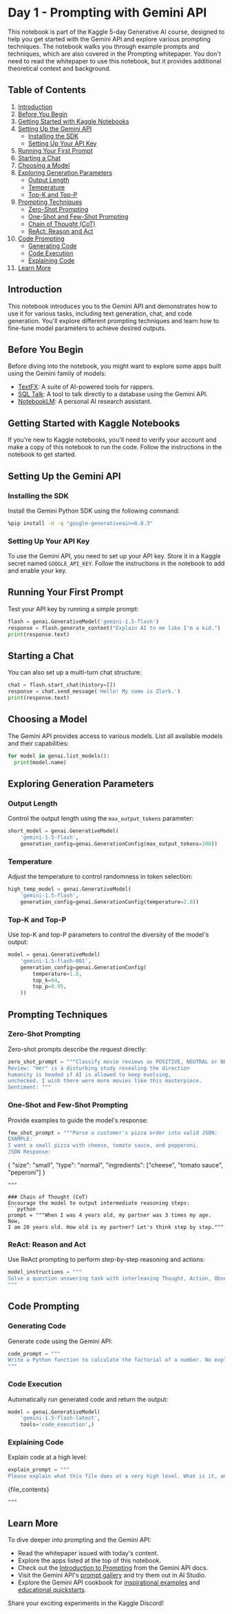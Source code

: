# Day 1 - Prompting with Gemini API

This notebook is part of the Kaggle 5-day Generative AI course, designed to help you get started with the Gemini API and explore various prompting techniques. The notebook walks you through example prompts and techniques, which are also covered in the Prompting whitepaper. You don't need to read the whitepaper to use this notebook, but it provides additional theoretical context and background.

## Table of Contents
1. [Introduction](#introduction)
2. [Before You Begin](#before-you-begin)
3. [Getting Started with Kaggle Notebooks](#getting-started-with-kaggle-notebooks)
4. [Setting Up the Gemini API](#setting-up-the-gemini-api)
   - [Installing the SDK](#installing-the-sdk)
   - [Setting Up Your API Key](#setting-up-your-api-key)
5. [Running Your First Prompt](#running-your-first-prompt)
6. [Starting a Chat](#starting-a-chat)
7. [Choosing a Model](#choosing-a-model)
8. [Exploring Generation Parameters](#exploring-generation-parameters)
   - [Output Length](#output-length)
   - [Temperature](#temperature)
   - [Top-K and Top-P](#top-k-and-top-p)
9. [Prompting Techniques](#prompting-techniques)
   - [Zero-Shot Prompting](#zero-shot-prompting)
   - [One-Shot and Few-Shot Prompting](#one-shot-and-few-shot-prompting)
   - [Chain of Thought (CoT)](#chain-of-thought-cot)
   - [ReAct: Reason and Act](#react-reason-and-act)
10. [Code Prompting](#code-prompting)
    - [Generating Code](#generating-code)
    - [Code Execution](#code-execution)
    - [Explaining Code](#explaining-code)
11. [Learn More](#learn-more)

## Introduction
This notebook introduces you to the Gemini API and demonstrates how to use it for various tasks, including text generation, chat, and code generation. You'll explore different prompting techniques and learn how to fine-tune model parameters to achieve desired outputs.

## Before You Begin
Before diving into the notebook, you might want to explore some apps built using the Gemini family of models:
- [TextFX](https://textfx.withgoogle.com/): A suite of AI-powered tools for rappers.
- [SQL Talk](https://sql-talk-r5gdynozbq-uc.a.run.app/): A tool to talk directly to a database using the Gemini API.
- [NotebookLM](https://notebooklm.google/): A personal AI research assistant.

## Getting Started with Kaggle Notebooks
If you're new to Kaggle notebooks, you'll need to verify your account and make a copy of this notebook to run the code. Follow the instructions in the notebook to get started.

## Setting Up the Gemini API
### Installing the SDK
Install the Gemini Python SDK using the following command:
```bash
%pip install -U -q "google-generativeai>=0.8.3"
```

### Setting Up Your API Key
To use the Gemini API, you need to set up your API key. Store it in a Kaggle secret named `GOOGLE_API_KEY`. Follow the instructions in the notebook to add and enable your key.

## Running Your First Prompt
Test your API key by running a simple prompt:
```python
flash = genai.GenerativeModel('gemini-1.5-flash')
response = flash.generate_content("Explain AI to me like I'm a kid.")
print(response.text)
```

## Starting a Chat
You can also set up a multi-turn chat structure:
```python
chat = flash.start_chat(history=[])
response = chat.send_message('Hello! My name is Zlork.')
print(response.text)
```

## Choosing a Model
The Gemini API provides access to various models. List all available models and their capabilities:
```python
for model in genai.list_models():
  print(model.name)
```

## Exploring Generation Parameters
### Output Length
Control the output length using the `max_output_tokens` parameter:
```python
short_model = genai.GenerativeModel(
    'gemini-1.5-flash',
    generation_config=genai.GenerationConfig(max_output_tokens=200))
```

### Temperature
Adjust the temperature to control randomness in token selection:
```python
high_temp_model = genai.GenerativeModel(
    'gemini-1.5-flash',
    generation_config=genai.GenerationConfig(temperature=2.0))
```

### Top-K and Top-P
Use top-K and top-P parameters to control the diversity of the model's output:
```python
model = genai.GenerativeModel(
    'gemini-1.5-flash-001',
    generation_config=genai.GenerationConfig(
        temperature=1.0,
        top_k=64,
        top_p=0.95,
    ))
```

## Prompting Techniques
### Zero-Shot Prompting
Zero-shot prompts describe the request directly:
```python
zero_shot_prompt = """Classify movie reviews as POSITIVE, NEUTRAL or NEGATIVE.
Review: "Her" is a disturbing study revealing the direction
humanity is headed if AI is allowed to keep evolving,
unchecked. I wish there were more movies like this masterpiece.
Sentiment: """
```

### One-Shot and Few-Shot Prompting
Provide examples to guide the model's response:
```python
few_shot_prompt = """Parse a customer's pizza order into valid JSON:
EXAMPLE:
I want a small pizza with cheese, tomato sauce, and pepperoni.
JSON Response:
```
{
"size": "small",
"type": "normal",
"ingredients": ["cheese", "tomato sauce", "peperoni"]
}
```
"""

### Chain of Thought (CoT)
Encourage the model to output intermediate reasoning steps:
```python
prompt = """When I was 4 years old, my partner was 3 times my age. Now,
I am 20 years old. How old is my partner? Let's think step by step."""
```

### ReAct: Reason and Act
Use ReAct prompting to perform step-by-step reasoning and actions:
```python
model_instructions = """
Solve a question answering task with interleaving Thought, Action, Observation steps.
"""
```

## Code Prompting
### Generating Code
Generate code using the Gemini API:
```python
code_prompt = """
Write a Python function to calculate the factorial of a number. No explanation, provide only the code.
"""
```

### Code Execution
Automatically run generated code and return the output:
```python
model = genai.GenerativeModel(
    'gemini-1.5-flash-latest',
    tools='code_execution',)
```

### Explaining Code
Explain code at a high level:
```python
explain_prompt = """
Please explain what this file does at a very high level. What is it, and why would I use it?
```
{file_contents}
```
"""
```

## Learn More
To dive deeper into prompting and the Gemini API:
- Read the whitepaper issued with today's content.
- Explore the apps listed at the top of this notebook.
- Check out the [Introduction to Prompting](https://ai.google.dev/gemini-api/docs/prompting-intro) from the Gemini API docs.
- Visit the Gemini API's [prompt gallery](https://ai.google.dev/gemini-api/prompts) and try them out in AI Studio.
- Explore the Gemini API cookbook for [inspirational examples](https://github.com/google-gemini/cookbook/blob/main/examples/) and [educational quickstarts](https://github.com/google-gemini/cookbook/blob/main/quickstarts/).

Share your exciting experiments in the Kaggle Discord!
